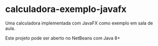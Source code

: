 # calculadora-exemplo-javafx
Uma calculadora implementada com JavaFX como exemplo em sala de aula.


Este projeto pode ser aberto no NetBeans com Java 8+
